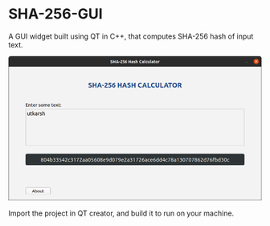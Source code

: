 # SHA-256-GUI

A GUI widget built using QT in C++, that computes SHA-256 hash of input text.  

![Screenshot](images/screenshot.png)

Import the project in QT creator, and build it to run on your machine.